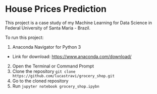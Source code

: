 # House Prices Prediction

This project is a case study of my Machine Learning for Data Science in Federal University of Santa Maria - Brazil.

To run this project:
1. Anaconda Navigator for Python 3
 - Link for download: https://www.anaconda.com/download/
2. Open the Terminal or Command Prompt
3. Clone the repository ``git clone https://github.com/lucastravi/grocery_shop.git``
4. Go to the cloned repository
5. Run ``jupyter notebook grocery_shop.ipybn`` 
